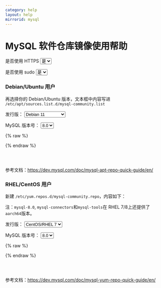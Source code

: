 ```yaml
---
category: help
layout: help
mirrorid: mysql
---
```


# MySQL 软件仓库镜像使用帮助

<form class="form-inline">
<div class="form-group">
	<label>是否使用 HTTPS</label>
	<select id="http-select" class="form-control content-select" data-target="#content-0,#content-1">
	  <option data-http_protocol="https://" selected>是</option>
	  <option data-http_protocol="http://">否</option>
	</select>
</div>
</form>


<form class="form-inline">
<div class="form-group">
	<label>是否使用 sudo</label>
	<select id="sudo-select" class="form-control content-select" data-target="#content-0,#content-1">
	  <option data-sudo="sudo " selected>是</option>
	  <option data-sudo="">否</option>
	</select>
</div>
</form>



### Debian/Ubuntu 用户

再选择你的 Debian/Ubuntu 版本，文本框中内容写进 `/etc/apt/sources.list.d/mysql-community.list`



<form class="form-inline">
<div class="form-group">
  <label>发行版：</label>
    <select id="select-0-0" class="form-control content-select" data-target="#content-0">
      <option data-os_name="debian" data-release_name="bullseye" selected>Debian 11</option>
      <option data-os_name="debian" data-release_name="buster">Debian 10</option>
      <option data-os_name="debian" data-release_name="stretch">Debian 9</option>
      <option data-os_name="debian" data-release_name="jessie">Debian 8</option>
      <option data-os_name="ubuntu" data-release_name="jammy">Ubuntu 22.04 LTS</option>
      <option data-os_name="ubuntu" data-release_name="focal">Ubuntu 20.04 LTS</option>
      <option data-os_name="ubuntu" data-release_name="bionic">Ubuntu 18.04 LTS</option>
      <option data-os_name="ubuntu" data-release_name="xenial">Ubuntu 16.04 LTS</option>
    </select>
</div>
</form>

<form class="form-inline">
<div class="form-group">
  <label>MySQL 版本号：</label>
    <select id="select-0-1" class="form-control content-select" data-target="#content-0">
      <option data-version="8.0" selected>8.0</option>
      <option data-version="5.7">5.7</option>
      <option data-version="5.6">5.6</option>
    </select>
</div>
</form>

{% raw %}
<script id="template-0" type="x-tmpl-markup">
deb {{http_protocol}}{{mirror}}/apt/{{os_name}} {{release_name}} mysql-{{version}} mysql-tools
</script>
{% endraw %}

<p></p>

<pre>
<code id="content-0" data-template="#template-0" data-select="#http-select,#sudo-select,#select-0-0,#select-0-1">
</code>
</pre>


参考文档：https://dev.mysql.com/doc/mysql-apt-repo-quick-guide/en/

### RHEL/CentOS 用户

新建 `/etc/yum.repos.d/mysql-community.repo`，内容如下：

注：`mysql-8.0`, `mysql-connectors`和`mysql-tools`在 RHEL 7/8上还提供了`aarch64`版本。




<form class="form-inline">
<div class="form-group">
  <label>发行版：</label>
    <select id="select-1-0" class="form-control content-select" data-target="#content-1">
      <option data-release_name="el7" selected>CentOS/RHEL 7</option>
    </select>
</div>
</form>

<form class="form-inline">
<div class="form-group">
  <label>MySQL 版本号：</label>
    <select id="select-1-1" class="form-control content-select" data-target="#content-1">
      <option data-version="8.0" selected>8.0</option>
      <option data-version="5.7">5.7</option>
      <option data-version="5.6">5.6</option>
    </select>
</div>
</form>

{% raw %}
<script id="template-1" type="x-tmpl-markup">
[mysql-connectors-community]
name=MySQL Connectors Community
baseurl={{http_protocol}}{{mirror}}/yum/mysql-connectors-community-{{release_name}}-$basearch/
enabled=1
gpgcheck=1
gpgkey=https://repo.mysql.com/RPM-GPG-KEY-mysql

[mysql-tools-community]
name=MySQL Tools Community
baseurl={{http_protocol}}{{mirror}}/yum/mysql-tools-community-{{release_name}}-$basearch/
enabled=1
gpgcheck=1
gpgkey=https://repo.mysql.com/RPM-GPG-KEY-mysql

[mysql-{{version}}-community]
name=MySQL {{version}} Community Server
baseurl={{http_protocol}}{{mirror}}/yum/mysql-{{version}}-community-{{release_name}}-$basearch/
enabled=1
gpgcheck=1
gpgkey=https://repo.mysql.com/RPM-GPG-KEY-mysql
</script>
{% endraw %}

<p></p>

<pre>
<code id="content-1" data-template="#template-1" data-select="#http-select,#sudo-select,#select-1-0,#select-1-1">
</code>
</pre>


参考文档：https://dev.mysql.com/doc/mysql-yum-repo-quick-guide/en/

